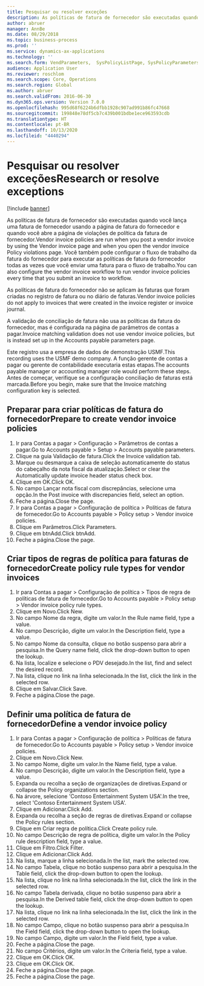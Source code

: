 ```yaml
---
title: Pesquisar ou resolver exceções
description: As políticas de fatura de fornecedor são executadas quando você lança uma fatura de fornecedor usando a página de fatura do fornecedor e quando você abre a página de violações de política da fatura de fornecedor.
author: abruer
manager: AnnBe
ms.date: 08/29/2018
ms.topic: business-process
ms.prod: ''
ms.service: dynamics-ax-applications
ms.technology: ''
ms.search.form: VendParameters,  SysPolicyListPage, SysPolicyParameters, SysPolicySourceDocumentRuleType, SysPolicy, SysPolicySourceDocumentRule, SysQueryForm, SysQueryTableLookUp, SysQueryPrefixLookUp, SysQueryFieldLookUp
audience: Application User
ms.reviewer: roschlom
ms.search.scope: Core, Operations
ms.search.region: Global
ms.author: abruer
ms.search.validFrom: 2016-06-30
ms.dyn365.ops.version: Version 7.0.0
ms.openlocfilehash: 995d68f6224b6dfbb1928c907ad991b86fc47668
ms.sourcegitcommit: 199848e78df5cb7c439b001bdbe1ece963593cdb
ms.translationtype: HT
ms.contentlocale: pt-BR
ms.lasthandoff: 10/13/2020
ms.locfileid: "4440294"
---
```

# <a name="research-or-resolve-exceptions"></a><span data-ttu-id="b9284-103">Pesquisar ou resolver exceções</span><span class="sxs-lookup"><span data-stu-id="b9284-103">Research or resolve exceptions</span></span>

[!include [banner](../../includes/banner.md)]

<span data-ttu-id="b9284-104">As políticas de fatura de fornecedor são executadas quando você lança uma fatura de fornecedor usando a página de fatura do fornecedor e quando você abre a página de violações de política da fatura de fornecedor.</span><span class="sxs-lookup"><span data-stu-id="b9284-104">Vendor invoice policies are run when you post a vendor invoice by using the Vendor invoice page and when you open the vendor invoice Policy violations page.</span></span> <span data-ttu-id="b9284-105">Você também pode configurar o fluxo de trabalho da fatura do fornecedor para executar as políticas de fatura do fornecedor todas as vezes que você enviar uma fatura para o fluxo de trabalho.</span><span class="sxs-lookup"><span data-stu-id="b9284-105">You can also configure the vendor invoice workflow to run vendor invoice policies every time that you submit an invoice to workflow.</span></span> 

<span data-ttu-id="b9284-106">As políticas de fatura do fornecedor não se aplicam às faturas que foram criadas no registro de fatura ou no diário de faturas.</span><span class="sxs-lookup"><span data-stu-id="b9284-106">Vendor invoice policies do not apply to invoices that were created in the invoice register or invoice journal.</span></span> 

<span data-ttu-id="b9284-107">A validação de conciliação de fatura não usa as políticas da fatura do fornecedor, mas é configurada na página de parâmetros de contas a pagar.</span><span class="sxs-lookup"><span data-stu-id="b9284-107">Invoice matching validation does not use vendor invoice policies, but is instead set up in the Accounts payable parameters page.</span></span>

<span data-ttu-id="b9284-108">Este registro usa a empresa de dados de demonstração USMF.</span><span class="sxs-lookup"><span data-stu-id="b9284-108">This recording uses the USMF demo company.</span></span> <span data-ttu-id="b9284-109">A função gerente de contas a pagar ou gerente de contabilidade executaria estas etapas.</span><span class="sxs-lookup"><span data-stu-id="b9284-109">The accounts payable manager or accounting manager role would perform these steps.</span></span> <span data-ttu-id="b9284-110">Antes de começar, verifique se a configuração conciliação de faturas está marcada.</span><span class="sxs-lookup"><span data-stu-id="b9284-110">Before you begin, make sure that the Invoice matching configuration key is selected.</span></span>


## <a name="prepare-to-create-vendor-invoice-policies"></a><span data-ttu-id="b9284-111">Preparar para criar políticas de fatura do fornecedor</span><span class="sxs-lookup"><span data-stu-id="b9284-111">Prepare to create vendor invoice policies</span></span>
1. <span data-ttu-id="b9284-112">Ir para Contas a pagar > Configuração > Parâmetros de contas a pagar.</span><span class="sxs-lookup"><span data-stu-id="b9284-112">Go to Accounts payable > Setup > Accounts payable parameters.</span></span>
2. <span data-ttu-id="b9284-113">Clique na guia Validação de fatura.</span><span class="sxs-lookup"><span data-stu-id="b9284-113">Click the Invoice validation tab.</span></span>
3. <span data-ttu-id="b9284-114">Marque ou desmarque a caixa de seleção automaticamente do status do cabeçalho da nota fiscal da atualização.</span><span class="sxs-lookup"><span data-stu-id="b9284-114">Select or clear the Automatically update invoice header status check box.</span></span>
4. <span data-ttu-id="b9284-115">Clique em OK.</span><span class="sxs-lookup"><span data-stu-id="b9284-115">Click OK.</span></span>
5. <span data-ttu-id="b9284-116">No campo Lançar nota fiscal com discrepâncias, selecione uma opção.</span><span class="sxs-lookup"><span data-stu-id="b9284-116">In the Post invoice with discrepancies field, select an option.</span></span>
6. <span data-ttu-id="b9284-117">Feche a página.</span><span class="sxs-lookup"><span data-stu-id="b9284-117">Close the page.</span></span>
7. <span data-ttu-id="b9284-118">Ir para Contas a pagar > Configuração de política > Políticas de fatura de fornecedor.</span><span class="sxs-lookup"><span data-stu-id="b9284-118">Go to Accounts payable > Policy setup > Vendor invoice policies.</span></span>
8. <span data-ttu-id="b9284-119">Clique em Parâmetros.</span><span class="sxs-lookup"><span data-stu-id="b9284-119">Click Parameters.</span></span>
9. <span data-ttu-id="b9284-120">Clique em btnAdd.</span><span class="sxs-lookup"><span data-stu-id="b9284-120">Click btnAdd.</span></span>
10. <span data-ttu-id="b9284-121">Feche a página.</span><span class="sxs-lookup"><span data-stu-id="b9284-121">Close the page.</span></span>

## <a name="create-policy-rule-types-for-vendor-invoices"></a><span data-ttu-id="b9284-122">Criar tipos de regras de política para faturas de fornecedor</span><span class="sxs-lookup"><span data-stu-id="b9284-122">Create policy rule types for vendor invoices</span></span>
1. <span data-ttu-id="b9284-123">Ir para Contas a pagar > Configuração de política > Tipos de regra de políticas de fatura de fornecedor.</span><span class="sxs-lookup"><span data-stu-id="b9284-123">Go to Accounts payable > Policy setup > Vendor invoice policy rule types.</span></span>
2. <span data-ttu-id="b9284-124">Clique em Novo.</span><span class="sxs-lookup"><span data-stu-id="b9284-124">Click New.</span></span>
3. <span data-ttu-id="b9284-125">No campo Nome da regra, digite um valor.</span><span class="sxs-lookup"><span data-stu-id="b9284-125">In the Rule name field, type a value.</span></span>
4. <span data-ttu-id="b9284-126">No campo Descrição, digite um valor.</span><span class="sxs-lookup"><span data-stu-id="b9284-126">In the Description field, type a value.</span></span>
5. <span data-ttu-id="b9284-127">No campo Nome da consulta, clique no botão suspenso para abrir a pesquisa.</span><span class="sxs-lookup"><span data-stu-id="b9284-127">In the Query name field, click the drop-down button to open the lookup.</span></span>
6. <span data-ttu-id="b9284-128">Na lista, localize e selecione o PDV desejado.</span><span class="sxs-lookup"><span data-stu-id="b9284-128">In the list, find and select the desired record.</span></span>
7. <span data-ttu-id="b9284-129">Na lista, clique no link na linha selecionada.</span><span class="sxs-lookup"><span data-stu-id="b9284-129">In the list, click the link in the selected row.</span></span>
8. <span data-ttu-id="b9284-130">Clique em Salvar.</span><span class="sxs-lookup"><span data-stu-id="b9284-130">Click Save.</span></span>
9. <span data-ttu-id="b9284-131">Feche a página.</span><span class="sxs-lookup"><span data-stu-id="b9284-131">Close the page.</span></span>

## <a name="define-a-vendor-invoice-policy"></a><span data-ttu-id="b9284-132">Definir uma política de fatura de fornecedor</span><span class="sxs-lookup"><span data-stu-id="b9284-132">Define a vendor invoice policy</span></span>
1. <span data-ttu-id="b9284-133">Ir para Contas a pagar > Configuração de política > Políticas de fatura de fornecedor.</span><span class="sxs-lookup"><span data-stu-id="b9284-133">Go to Accounts payable > Policy setup > Vendor invoice policies.</span></span>
2. <span data-ttu-id="b9284-134">Clique em Novo.</span><span class="sxs-lookup"><span data-stu-id="b9284-134">Click New.</span></span>
3. <span data-ttu-id="b9284-135">No campo Nome, digite um valor.</span><span class="sxs-lookup"><span data-stu-id="b9284-135">In the Name field, type a value.</span></span>
4. <span data-ttu-id="b9284-136">No campo Descrição, digite um valor.</span><span class="sxs-lookup"><span data-stu-id="b9284-136">In the Description field, type a value.</span></span>
5. <span data-ttu-id="b9284-137">Expanda ou recolha a seção de organizações de diretivas.</span><span class="sxs-lookup"><span data-stu-id="b9284-137">Expand or collapse the Policy organizations section.</span></span>
6. <span data-ttu-id="b9284-138">Na árvore, selecione 'Contoso Entertainment System USA'.</span><span class="sxs-lookup"><span data-stu-id="b9284-138">In the tree, select 'Contoso Entertainment System USA'.</span></span>
7. <span data-ttu-id="b9284-139">Clique em Adicionar.</span><span class="sxs-lookup"><span data-stu-id="b9284-139">Click Add.</span></span>
8. <span data-ttu-id="b9284-140">Expanda ou recolha a seção de regras de diretivas.</span><span class="sxs-lookup"><span data-stu-id="b9284-140">Expand or collapse the Policy rules section.</span></span>
9. <span data-ttu-id="b9284-141">Clique em Criar regra de política.</span><span class="sxs-lookup"><span data-stu-id="b9284-141">Click Create policy rule.</span></span>
10. <span data-ttu-id="b9284-142">No campo Descrição de regra de política, digite um valor.</span><span class="sxs-lookup"><span data-stu-id="b9284-142">In the Policy rule description field, type a value.</span></span>
11. <span data-ttu-id="b9284-143">Clique em Filtro.</span><span class="sxs-lookup"><span data-stu-id="b9284-143">Click Filter.</span></span>
12. <span data-ttu-id="b9284-144">Clique em Adicionar.</span><span class="sxs-lookup"><span data-stu-id="b9284-144">Click Add.</span></span>
13. <span data-ttu-id="b9284-145">Na lista, marque a linha selecionada.</span><span class="sxs-lookup"><span data-stu-id="b9284-145">In the list, mark the selected row.</span></span>
14. <span data-ttu-id="b9284-146">No campo Tabela, clique no botão suspenso para abrir a pesquisa.</span><span class="sxs-lookup"><span data-stu-id="b9284-146">In the Table field, click the drop-down button to open the lookup.</span></span>
15. <span data-ttu-id="b9284-147">Na lista, clique no link na linha selecionada.</span><span class="sxs-lookup"><span data-stu-id="b9284-147">In the list, click the link in the selected row.</span></span>
16. <span data-ttu-id="b9284-148">No campo Tabela derivada, clique no botão suspenso para abrir a pesquisa.</span><span class="sxs-lookup"><span data-stu-id="b9284-148">In the Derived table field, click the drop-down button to open the lookup.</span></span>
17. <span data-ttu-id="b9284-149">Na lista, clique no link na linha selecionada.</span><span class="sxs-lookup"><span data-stu-id="b9284-149">In the list, click the link in the selected row.</span></span>
18. <span data-ttu-id="b9284-150">No campo Campo, clique no botão suspenso para abrir a pesquisa.</span><span class="sxs-lookup"><span data-stu-id="b9284-150">In the Field field, click the drop-down button to open the lookup.</span></span>
19. <span data-ttu-id="b9284-151">No campo Campo, digite um valor.</span><span class="sxs-lookup"><span data-stu-id="b9284-151">In the Field field, type a value.</span></span>
20. <span data-ttu-id="b9284-152">Feche a página.</span><span class="sxs-lookup"><span data-stu-id="b9284-152">Close the page.</span></span>
21. <span data-ttu-id="b9284-153">No campo Critérios, digite um valor.</span><span class="sxs-lookup"><span data-stu-id="b9284-153">In the Criteria field, type a value.</span></span>
22. <span data-ttu-id="b9284-154">Clique em OK.</span><span class="sxs-lookup"><span data-stu-id="b9284-154">Click OK.</span></span>
23. <span data-ttu-id="b9284-155">Clique em OK.</span><span class="sxs-lookup"><span data-stu-id="b9284-155">Click OK.</span></span>
24. <span data-ttu-id="b9284-156">Feche a página.</span><span class="sxs-lookup"><span data-stu-id="b9284-156">Close the page.</span></span>
25. <span data-ttu-id="b9284-157">Feche a página.</span><span class="sxs-lookup"><span data-stu-id="b9284-157">Close the page.</span></span>

